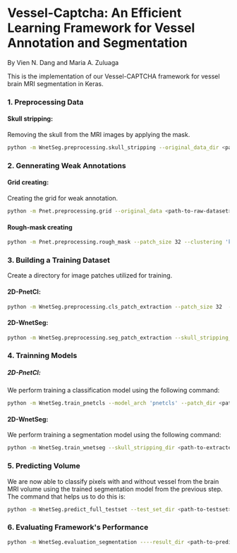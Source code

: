 # Vessel-Captcha: An Efficient Learning Framework for Vessel Annotation and Segmentation

By Vien N. Dang and Maria A. Zuluaga

This is the implementation of our Vessel-CAPTCHA framework for vessel brain MRI segmentation in Keras.

### 1. Preprocessing Data
#### Skull stripping:
Removing the skull from the MRI images by applying the mask.
```sh
python -m WnetSeg.preprocessing.skull_stripping --original_data_dir <path-to-raw-dataset> --target_dir <path-to-skull-stripping-volume>
```
### 2. Gennerating Weak Annotations
#### Grid creating:
Creating the grid for weak annotation.
```sh
python -m Pnet.preprocessing.grid --original_data <path-to-raw-dataset> --grid_filepath <path-to-grid-volume>
```
#### Rough-mask creating
```sh
python -m Pnet.preprocessing.rough_mask --patch_size 32 --clustering 'kmeans' --patch_annotation_dir <path-to-patch-annotation-dir> --rough_mask_dirh <path-to-rough-mask-dir>
```
### 3. Building a Training Dataset
Create a directory for image patches utilized for training.
#### 2D-PnetCl: 
```sh
python -m WnetSeg.preprocessing.cls_patch_extraction --patch_size 32  --skull_stripping_dir <path-to-skull-stripping-volume-contain-patch-annotation-file> --patch_vessel_dir <path-to-extracted-patches>
```
#### 2D-WnetSeg: 
```sh
python -m WnetSeg.preprocessing.seg_patch_extraction --skull_stripping_dir <path-to-skull-stripping-volume-contain-pixelwise-weak-annotation> --patch_extraction_dir <path-to-extracted-patches>
```
### 4. Trainning Models
##### 2D-PnetCl: 
We perform training a classification model using the following command:
```sh
python -m WnetSeg.train_pnetcls --model_arch 'pnetcls' --patch_dir <path-to-extracted-patches>  --train_metadata_filepath <path-to-save-metadata> --model_filepath <path-to-save model>
```
#### 2D-WnetSeg:
We perform training a segmentation model using the following command:
```sh
python -m WnetSeg.train_wnetseg --skull_stripping_dir <path-to-extracted-patches> --model_arch  'wnetseg' --train_metadata_filepath <path-to-save-metadata> --model_filepath <path-to-save-model> --patch_size 96
```
### 5. Predicting Volume
We are now able to classify pixels with and  without vessel from the brain MRI volume using the trained segmentation model from the previous step. The command that helps us to do this is:
```sh
python -m WnetSeg.predict_full_testset --test_set_dir <path-to-testset> --model_arch 'wnetseg' --patch_size 96 --train_metadata_filepath <path-to-save-metadata> --model_filepath <path-to-save-model> --prediction_filepath <patch-to-segmentation-volume>
```
### 6. Evaluating Framework's Performance
```sh
python -m WnetSeg.evaluation_segmentation ----result_dir <path-to-prediction-dir> 
```
